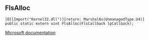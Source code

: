 ## FlsAlloc

```
[DllImport("Kernel32.dll")][return: MarshalAs(UnmanagedType.U4)]
public static extern uint FlsAlloc(FlsCallback lpCallback);
```

[Microsoft documentation](https://docs.microsoft.com/en-us/windows/win32/api/fibersapi/nf-fibersapi-flsalloc)
